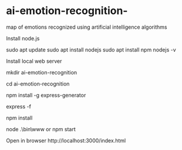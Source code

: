 # ai-emotion-recognition-
map of emotions recognized using artificial intelligence algorithms


Install node.js

sudo apt update
sudo apt install nodejs
sudo apt install npm
nodejs -v

Install local web server

mkdir ai-emotion-recognition

cd ai-emotion-recognition

npm install -g express-generator

express -f

npm install

node .\bin\www 
or
npm start


Open in browser
http://localhost:3000/index.html


